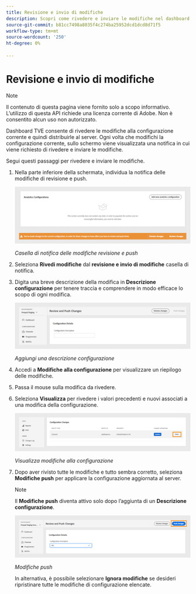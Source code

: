 ```yaml
---
title: Revisione e invio di modifiche
description: Scopri come rivedere e inviare le modifiche nel dashboard TVE.
source-git-commit: b81cc7498a8035f4c274ba25952dcd1dcd8d71f5
workflow-type: tm+mt
source-wordcount: '250'
ht-degree: 0%

---
```


# Revisione e invio di modifiche

>[!NOTE]
>
>Il contenuto di questa pagina viene fornito solo a scopo informativo. L’utilizzo di questa API richiede una licenza corrente di Adobe. Non è consentito alcun uso non autorizzato.

Dashboard TVE consente di rivedere le modifiche alla configurazione corrente e quindi distribuirle al server. Ogni volta che modifichi la configurazione corrente, sullo schermo viene visualizzata una notifica in cui viene richiesto di rivedere e inviare le modifiche.

Segui questi passaggi per rivedere e inviare le modifiche.

1. Nella parte inferiore della schermata, individua la notifica delle modifiche di revisione e push.

   ![Rivedi e invia notifica delle modifiche](assets/review-changes.png)

   *Casella di notifica delle modifiche revisione e push*

1. Seleziona **Rivedi modifiche** dal **revisione e invio di modifiche** casella di notifica.

1. Digita una breve descrizione della modifica in **Descrizione configurazione** per tenere traccia e comprendere in modo efficace lo scopo di ogni modifica.

   ![Aggiungi una descrizione configurazione](assets/add-conf-desc.png)

   *Aggiungi una descrizione configurazione*

1. Accedi a **Modifiche alla configurazione** per visualizzare un riepilogo delle modifiche.

1. Passa il mouse sulla modifica da rivedere.

1. Seleziona **Visualizza** per rivedere i valori precedenti e nuovi associati a una modifica della configurazione.

   ![Visualizza modifiche alla configurazione](assets/view-configuration-changes.png)

   *Visualizza modifiche alla configurazione*

1. Dopo aver rivisto tutte le modifiche e tutto sembra corretto, seleziona **Modifiche push** per applicare la configurazione aggiornata al server.

   >[!NOTE]
   >
   >Il **Modifiche push** diventa attivo solo dopo l’aggiunta di un **Descrizione configurazione**.

   ![Modifiche push](assets/push-changes.png)

   *Modifiche push*

   In alternativa, è possibile selezionare **Ignora modifiche** se desideri ripristinare tutte le modifiche di configurazione elencate.


